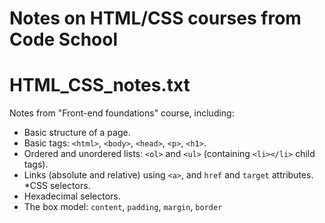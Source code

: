# Notes on HTML/CSS courses from Code School

#
# HTML_CSS_notes.txt

Notes from "Front-end foundations" course, including:

* Basic structure of a page.
* Basic tags: `<html>`, `<body>`, `<head>`, `<p>`, `<h1>`.
* Ordered and unordered lists: `<ol>` and `<ul>` (containing `<li></li>` child tags).
* Links (absolute and relative) using `<a>`, and `href` and `target` attributes.
*CSS selectors.
* Hexadecimal selectors.
* The box model: `content`, `padding`, `margin`, `border`